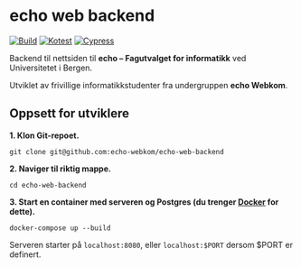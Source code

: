 # echo web backend

[![Build](https://github.com/echo-webkom/echo-web-backend/actions/workflows/build.yaml/badge.svg)](https://github.com/echo-webkom/echo-web-backend/actions/workflows/build.yaml)
[![Kotest](https://github.com/echo-webkom/echo-web-backend/actions/workflows/kotest_test.yaml/badge.svg)](https://github.com/echo-webkom/echo-web-backend/actions/workflows/kotest_test.yaml)
[![Cypress](https://github.com/echo-webkom/echo-web-backend/actions/workflows/cypress_test.yaml/badge.svg)](https://github.com/echo-webkom/echo-web-backend/actions/workflows/cypress_test.yaml)


Backend til nettsiden til **echo – Fagutvalget for informatikk** ved Universitetet i Bergen.

Utviklet av frivillige informatikkstudenter fra undergruppen **echo Webkom**.

## Oppsett for utviklere

**1. Klon Git-repoet.**

    git clone git@github.com:echo-webkom/echo-web-backend

**2. Naviger til riktig mappe.**

    cd echo-web-backend

**3. Start en container med serveren og Postgres (du trenger [Docker](https://docs.docker.com/compose/install) for dette).**

    docker-compose up --build

Serveren starter på `localhost:8080`, eller `localhost:$PORT` dersom $PORT er definert.
